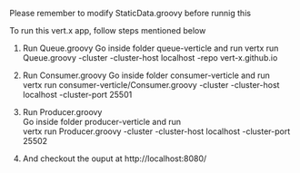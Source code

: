 Please remember to modify StaticData.groovy before runnig this

To run this vert.x app, follow steps mentioned below
1) Run Queue.groovy
   Go inside folder queue-verticle and run
   vertx run Queue.groovy -cluster -cluster-host localhost -repo vert-x.github.io

2) Run Consumer.groovy
   Go inside folder consumer-verticle and run	
   vertx run consumer-verticle/Consumer.groovy -cluster -cluster-host localhost -cluster-port 25501

3) Run Producer.groovy	
   Go inside folder producer-verticle and run   
   vertx run Producer.groovy -cluster -cluster-host localhost -cluster-port 25502

4) And checkout the ouput at http://localhost:8080/

